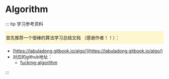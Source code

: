 # Algorithm

::: tip 学习参考资料
<br>
<div style="background: rgba(255,229,100,0.3); padding: 10px 2px;">首先推荐一个很棒的算法学习总结文档 （感谢作者！！）：</div>

- [https://labuladong.gitbook.io/algo/](https://labuladong.gitbook.io/algo/)
- 对应的github地址：
	- [fucking-algorithm](https://github.com/labuladong/fucking-algorithm)

:::